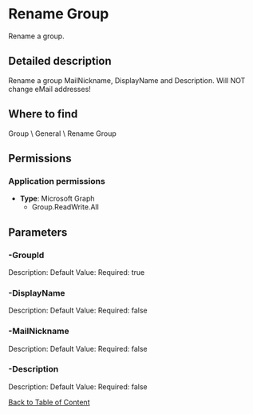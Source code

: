 # Rename Group

Rename a group.

## Detailed description
Rename a group MailNickname, DisplayName and Description. Will NOT change eMail addresses!

## Where to find
Group \ General \ Rename Group

## Permissions
### Application permissions
- **Type**: Microsoft Graph
  - Group.ReadWrite.All


## Parameters
### -GroupId
Description: 
Default Value: 
Required: true

### -DisplayName
Description: 
Default Value: 
Required: false

### -MailNickname
Description: 
Default Value: 
Required: false

### -Description
Description: 
Default Value: 
Required: false


[Back to Table of Content](../../../README.md)

